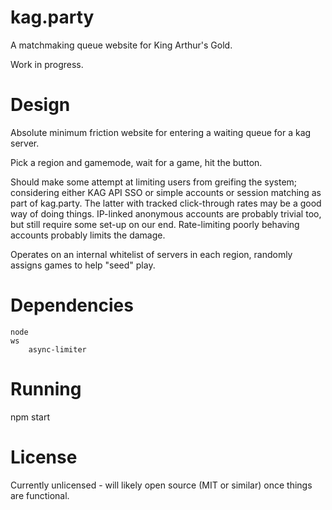 # kag.party

A matchmaking queue website for King Arthur's Gold.

Work in progress.

# Design

Absolute minimum friction website for entering a waiting queue for a kag server.

Pick a region and gamemode, wait for a game, hit the button.

Should make some attempt at limiting users from greifing the system; considering either KAG API SSO or simple accounts or session matching as part of kag.party. The latter with tracked click-through rates may be a good way of doing things. IP-linked anonymous accounts are probably trivial too, but still require some set-up on our end. Rate-limiting poorly behaving accounts probably limits the damage.

Operates on an internal whitelist of servers in each region, randomly assigns games to help "seed" play.

# Dependencies

	node
	ws
		async-limiter

# Running

npm start

# License

Currently unlicensed - will likely open source (MIT or similar) once things are functional.
